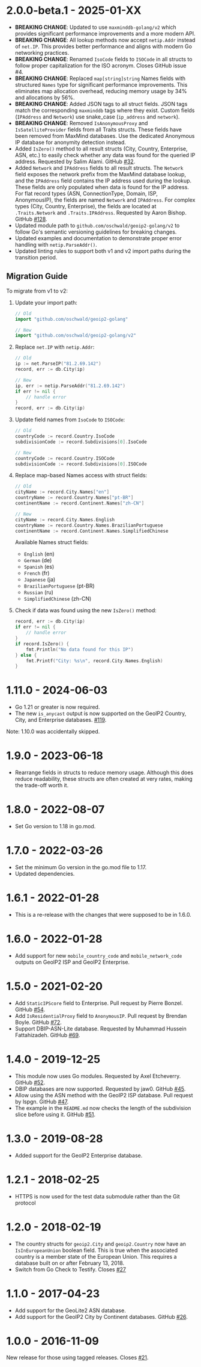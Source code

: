 # 2.0.0-beta.1 - 2025-01-XX

* **BREAKING CHANGE**: Updated to use `maxminddb-golang/v2` which provides
  significant performance improvements and a more modern API.
* **BREAKING CHANGE**: All lookup methods now accept `netip.Addr` instead of
  `net.IP`. This provides better performance and aligns with modern Go
  networking practices.
* **BREAKING CHANGE**: Renamed `IsoCode` fields to `ISOCode` in all structs
  to follow proper capitalization for the ISO acronym. Closes GitHub issue #4.
* **BREAKING CHANGE**: Replaced `map[string]string` Names fields with structured
  `Names` type for significant performance improvements. This eliminates map
  allocation overhead, reducing memory usage by 34% and allocations by 56%.
* **BREAKING CHANGE**: Added JSON tags to all struct fields. JSON tags match
  the corresponding `maxminddb` tags where they exist. Custom fields (`IPAddress`
  and `Network`) use snake_case (`ip_address` and `network`).
* **BREAKING CHANGE**: Removed `IsAnonymousProxy` and `IsSatelliteProvider` fields
  from all Traits structs. These fields have been removed from MaxMind databases.
  Use the dedicated Anonymous IP database for anonymity detection instead.
* Added `IsZero()` method to all result structs (City, Country, Enterprise, ASN,
  etc.) to easily check whether any data was found for the queried IP address.
  Requested by Salim Alami. GitHub [#32](https://github.com/oschwald/geoip2-golang/issues/32).
* Added `Network` and `IPAddress` fields to all result structs. The `Network` field
  exposes the network prefix from the MaxMind database lookup, and the `IPAddress` field
  contains the IP address used during the lookup. These fields are only populated when
  data is found for the IP address. For flat record types (ASN, ConnectionType, Domain,
  ISP, AnonymousIP), the fields are named `Network` and `IPAddress`. For complex types
  (City, Country, Enterprise), the fields are located at `.Traits.Network` and
  `.Traits.IPAddress`.
  Requested by Aaron Bishop. GitHub [#128](https://github.com/oschwald/geoip2-golang/issues/128).
* Updated module path to `github.com/oschwald/geoip2-golang/v2` to follow
  Go's semantic versioning guidelines for breaking changes.
* Updated examples and documentation to demonstrate proper error handling
  with `netip.ParseAddr()`.
* Updated linting rules to support both v1 and v2 import paths during the
  transition period.

## Migration Guide

To migrate from v1 to v2:

1. Update your import path:
   ```go
   // Old
   import "github.com/oschwald/geoip2-golang"

   // New
   import "github.com/oschwald/geoip2-golang/v2"
   ```

2. Replace `net.IP` with `netip.Addr`:
   ```go
   // Old
   ip := net.ParseIP("81.2.69.142")
   record, err := db.City(ip)

   // New
   ip, err := netip.ParseAddr("81.2.69.142")
   if err != nil {
       // handle error
   }
   record, err := db.City(ip)
   ```

3. Update field names from `IsoCode` to `ISOCode`:
   ```go
   // Old
   countryCode := record.Country.IsoCode
   subdivisionCode := record.Subdivisions[0].IsoCode

   // New
   countryCode := record.Country.ISOCode
   subdivisionCode := record.Subdivisions[0].ISOCode
   ```

4. Replace map-based Names access with struct fields:
   ```go
   // Old
   cityName := record.City.Names["en"]
   countryName := record.Country.Names["pt-BR"]
   continentName := record.Continent.Names["zh-CN"]

   // New
   cityName := record.City.Names.English
   countryName := record.Country.Names.BrazilianPortuguese
   continentName := record.Continent.Names.SimplifiedChinese
   ```

   Available Names struct fields:
   - `English` (en)
   - `German` (de)
   - `Spanish` (es)
   - `French` (fr)
   - `Japanese` (ja)
   - `BrazilianPortuguese` (pt-BR)
   - `Russian` (ru)
   - `SimplifiedChinese` (zh-CN)

5. Check if data was found using the new `IsZero()` method:
   ```go
   record, err := db.City(ip)
   if err != nil {
       // handle error
   }
   if record.IsZero() {
       fmt.Println("No data found for this IP")
   } else {
       fmt.Printf("City: %s\n", record.City.Names.English)
   }
   ```

# 1.11.0 - 2024-06-03

* Go 1.21 or greater is now required.
* The new `is_anycast` output is now supported on the GeoIP2 Country, City,
  and Enterprise databases. [#119](https://github.com/oschwald/geoip2-golang/issues/119).

Note: 1.10.0 was accidentally skipped.

# 1.9.0 - 2023-06-18

* Rearrange fields in structs to reduce memory usage. Although this
  does reduce readability, these structs are often created at very
  rates, making the trade-off worth it.

# 1.8.0 - 2022-08-07

* Set Go version to 1.18 in go.mod.

# 1.7.0 - 2022-03-26

* Set the minimum Go version in the go.mod file to 1.17.
* Updated dependencies.

# 1.6.1 - 2022-01-28

* This is a re-release with the changes that were supposed to be in 1.6.0.

# 1.6.0 - 2022-01-28

* Add support for new `mobile_country_code` and `mobile_network_code` outputs
  on GeoIP2 ISP and GeoIP2 Enterprise.

# 1.5.0 - 2021-02-20

* Add `StaticIPScore` field to Enterprise. Pull request by Pierre
  Bonzel. GitHub [#54](https://github.com/oschwald/geoip2-golang/issues/54).
* Add `IsResidentialProxy` field to `AnonymousIP`. Pull request by
  Brendan Boyle. GitHub [#72](https://github.com/oschwald/geoip2-golang/issues/72).
* Support DBIP-ASN-Lite database. Requested by Muhammad Hussein
  Fattahizadeh. GitHub [#69](https://github.com/oschwald/geoip2-golang/issues/69).

# 1.4.0 - 2019-12-25

* This module now uses Go modules. Requested by Axel Etcheverry.
  GitHub [#52](https://github.com/oschwald/geoip2-golang/issues/52).
* DBIP databases are now supported. Requested by jaw0. GitHub [#45](https://github.com/oschwald/geoip2-golang/issues/45).
* Allow using the ASN method with the GeoIP2 ISP database. Pull request
  by lspgn. GitHub [#47](https://github.com/oschwald/geoip2-golang/issues/47).
* The example in the `README.md` now checks the length of the
  subdivision slice before using it. GitHub [#51](https://github.com/oschwald/geoip2-golang/issues/51).

# 1.3.0 - 2019-08-28

* Added support for the GeoIP2 Enterprise database.

# 1.2.1 - 2018-02-25

* HTTPS is now used for the test data submodule rather than the Git
  protocol

# 1.2.0 - 2018-02-19

* The country structs for `geoip2.City` and `geoip2.Country` now have an
  `IsInEuropeanUnion` boolean field. This is true when the associated
  country is a member state of the European Union. This requires a
  database built on or after February 13, 2018.
* Switch from Go Check to Testify. Closes [#27](https://github.com/oschwald/geoip2-golang/issues/27)

# 1.1.0 - 2017-04-23

* Add support for the GeoLite2 ASN database.
* Add support for the GeoIP2 City by Continent databases. GitHub [#26](https://github.com/oschwald/geoip2-golang/issues/26).


# 1.0.0 - 2016-11-09

New release for those using tagged releases. Closes [#21](https://github.com/oschwald/geoip2-golang/issues/21).
